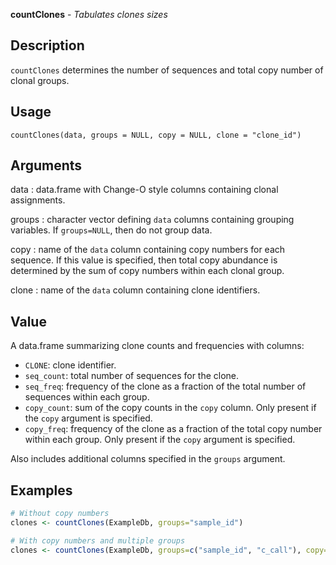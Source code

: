 **countClones** - *Tabulates clones sizes*

Description
--------------------

`countClones` determines the number of sequences and total copy number of 
clonal groups.


Usage
--------------------
```
countClones(data, groups = NULL, copy = NULL, clone = "clone_id")
```

Arguments
-------------------

data
:   data.frame with Change-O style columns containing clonal assignments.

groups
:   character vector defining `data` columns containing grouping 
variables. If `groups=NULL`, then do not group data.

copy
:   name of the `data` column containing copy numbers for each 
sequence. If this value is specified, then total copy abundance
is determined by the sum of copy numbers within each clonal group.

clone
:   name of the `data` column containing clone identifiers.




Value
-------------------

A data.frame summarizing clone counts and frequencies with columns:

+  `CLONE`:    	 clone identifier.
+  `seq_count`:   total number of sequences for the clone.
+  `seq_freq`:    frequency of the clone as a fraction of the total
number of sequences within each group.
+  `copy_count`:  sum of the copy counts in the `copy` column.
Only present if the `copy` argument is 
specified.
+  `copy_freq`:   frequency of the clone as a fraction of the total
copy number within each group. Only present if 
the `copy` argument is specified.

Also includes additional columns specified in the `groups` argument.



Examples
-------------------

```R
# Without copy numbers
clones <- countClones(ExampleDb, groups="sample_id")

# With copy numbers and multiple groups
clones <- countClones(ExampleDb, groups=c("sample_id", "c_call"), copy="duplicate_count")
```








